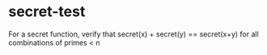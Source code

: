 # secret-test
For a secret function, verify that secret(x) + secret(y) == secret(x+y) for all combinations of primes &lt; n
